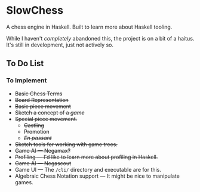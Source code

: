 SlowChess
=========

A chess engine in Haskell. Built to learn more about Haskell tooling.

While I haven't *completely* abandoned this, the project is on a bit of a haitus. 
It's still in development, just not actively so.

To Do List
----------

### To Implement

* ~~Basic Chess Terms~~
* ~~Board Representation~~
* ~~Basic piece movement~~
* ~~Sketch a concept of a *game*~~
* ~~Special piece movement.~~
    * ~~Castling~~
    * ~~Promotion~~
    * ~~*En passant*~~
* ~~Sketch tools for working with game trees.~~
* ~~Game AI — Negamax?~~
* ~~Profiling — I'd like to learn more about profiling in Haskell.~~
* ~~Game AI — Negascout~~
* Game UI — The `/cli/` directory and executable are for this.
* Algebraic Chess Notation support — It might be nice to manipulate games.
